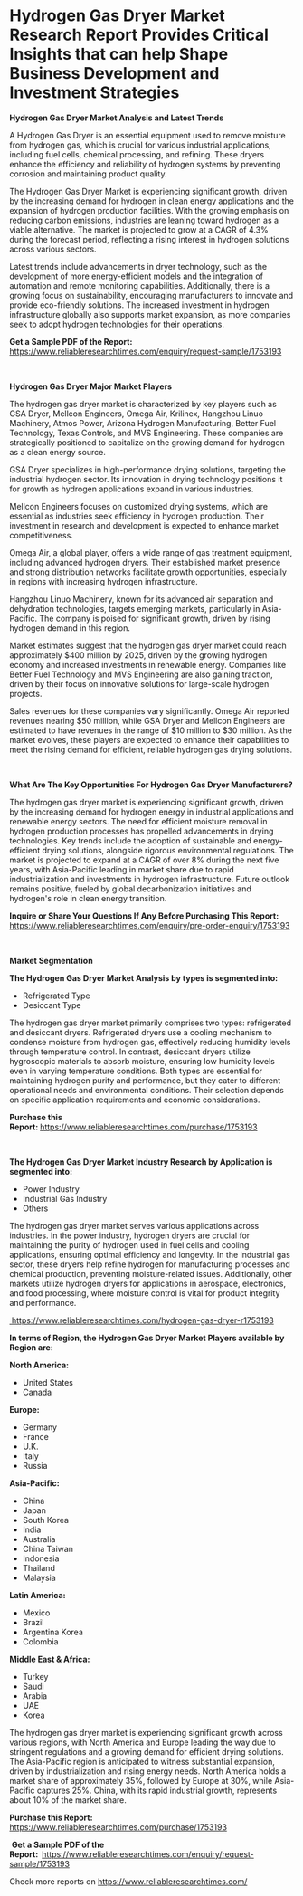 <p><h1>Hydrogen Gas Dryer Market Research Report Provides Critical Insights that can help Shape Business Development and Investment Strategies</h1></p><p><strong>Hydrogen Gas Dryer Market Analysis and Latest Trends</strong></p>
<p><p>A Hydrogen Gas Dryer is an essential equipment used to remove moisture from hydrogen gas, which is crucial for various industrial applications, including fuel cells, chemical processing, and refining. These dryers enhance the efficiency and reliability of hydrogen systems by preventing corrosion and maintaining product quality. </p><p>The Hydrogen Gas Dryer Market is experiencing significant growth, driven by the increasing demand for hydrogen in clean energy applications and the expansion of hydrogen production facilities. With the growing emphasis on reducing carbon emissions, industries are leaning toward hydrogen as a viable alternative. The market is projected to grow at a CAGR of 4.3% during the forecast period, reflecting a rising interest in hydrogen solutions across various sectors. </p><p>Latest trends include advancements in dryer technology, such as the development of more energy-efficient models and the integration of automation and remote monitoring capabilities. Additionally, there is a growing focus on sustainability, encouraging manufacturers to innovate and provide eco-friendly solutions. The increased investment in hydrogen infrastructure globally also supports market expansion, as more companies seek to adopt hydrogen technologies for their operations.</p></p>
<p><strong>Get a Sample PDF of the Report:&nbsp;</strong> <a href="https://www.reliableresearchtimes.com/enquiry/request-sample/1753193?utm_campaign=2033&utm_medium=2&utm_source=Github&utm_content=ia&utm_term=18022025&utm_id=hydrogen-gas-dryer">https://www.reliableresearchtimes.com/enquiry/request-sample/1753193</a></p>
<p>&nbsp;</p>
<p><strong>Hydrogen Gas Dryer Major Market Players</strong></p>
<p><p>The hydrogen gas dryer market is characterized by key players such as GSA Dryer, Mellcon Engineers, Omega Air, Krilinex, Hangzhou Linuo Machinery, Atmos Power, Arizona Hydrogen Manufacturing, Better Fuel Technology, Texas Controls, and MVS Engineering. These companies are strategically positioned to capitalize on the growing demand for hydrogen as a clean energy source.</p><p>GSA Dryer specializes in high-performance drying solutions, targeting the industrial hydrogen sector. Its innovation in drying technology positions it for growth as hydrogen applications expand in various industries.</p><p>Mellcon Engineers focuses on customized drying systems, which are essential as industries seek efficiency in hydrogen production. Their investment in research and development is expected to enhance market competitiveness.</p><p>Omega Air, a global player, offers a wide range of gas treatment equipment, including advanced hydrogen dryers. Their established market presence and strong distribution networks facilitate growth opportunities, especially in regions with increasing hydrogen infrastructure.</p><p>Hangzhou Linuo Machinery, known for its advanced air separation and dehydration technologies, targets emerging markets, particularly in Asia-Pacific. The company is poised for significant growth, driven by rising hydrogen demand in this region.</p><p>Market estimates suggest that the hydrogen gas dryer market could reach approximately $400 million by 2025, driven by the growing hydrogen economy and increased investments in renewable energy. Companies like Better Fuel Technology and MVS Engineering are also gaining traction, driven by their focus on innovative solutions for large-scale hydrogen projects.</p><p>Sales revenues for these companies vary significantly. Omega Air reported revenues nearing $50 million, while GSA Dryer and Mellcon Engineers are estimated to have revenues in the range of $10 million to $30 million. As the market evolves, these players are expected to enhance their capabilities to meet the rising demand for efficient, reliable hydrogen gas drying solutions.</p></p>
<p>&nbsp;</p>
<p><strong>What Are The Key Opportunities For Hydrogen Gas Dryer Manufacturers?</strong></p>
<p><p>The hydrogen gas dryer market is experiencing significant growth, driven by the increasing demand for hydrogen energy in industrial applications and renewable energy sectors. The need for efficient moisture removal in hydrogen production processes has propelled advancements in drying technologies. Key trends include the adoption of sustainable and energy-efficient drying solutions, alongside rigorous environmental regulations. The market is projected to expand at a CAGR of over 8% during the next five years, with Asia-Pacific leading in market share due to rapid industrialization and investments in hydrogen infrastructure. Future outlook remains positive, fueled by global decarbonization initiatives and hydrogen's role in clean energy transition.</p></p>
<p><strong>Inquire or Share Your Questions If Any Before Purchasing This Report:</strong> <a href="https://www.reliableresearchtimes.com/enquiry/pre-order-enquiry/1753193?utm_campaign=2033&utm_medium=2&utm_source=Github&utm_content=ia&utm_term=18022025&utm_id=hydrogen-gas-dryer">https://www.reliableresearchtimes.com/enquiry/pre-order-enquiry/1753193</a></p>
<p>&nbsp;</p>
<p><strong>Market Segmentation</strong></p>
<p><strong>The Hydrogen Gas Dryer Market Analysis by types is segmented into:</strong></p>
<p><ul><li>Refrigerated Type</li><li>Desiccant Type</li></ul></p>
<p><p>The hydrogen gas dryer market primarily comprises two types: refrigerated and desiccant dryers. Refrigerated dryers use a cooling mechanism to condense moisture from hydrogen gas, effectively reducing humidity levels through temperature control. In contrast, desiccant dryers utilize hygroscopic materials to absorb moisture, ensuring low humidity levels even in varying temperature conditions. Both types are essential for maintaining hydrogen purity and performance, but they cater to different operational needs and environmental conditions. Their selection depends on specific application requirements and economic considerations.</p></p>
<p><strong>Purchase this Report:&nbsp;</strong><a href="https://www.reliableresearchtimes.com/purchase/1753193?utm_campaign=2033&utm_medium=2&utm_source=Github&utm_content=ia&utm_term=18022025&utm_id=hydrogen-gas-dryer">https://www.reliableresearchtimes.com/purchase/1753193</a></p>
<p>&nbsp;</p>
<p><strong>The Hydrogen Gas Dryer Market Industry Research by Application is segmented into:</strong></p>
<p><ul><li>Power Industry</li><li>Industrial Gas Industry</li><li>Others</li></ul></p>
<p><p>The hydrogen gas dryer market serves various applications across industries. In the power industry, hydrogen dryers are crucial for maintaining the purity of hydrogen used in fuel cells and cooling applications, ensuring optimal efficiency and longevity. In the industrial gas sector, these dryers help refine hydrogen for manufacturing processes and chemical production, preventing moisture-related issues. Additionally, other markets utilize hydrogen dryers for applications in aerospace, electronics, and food processing, where moisture control is vital for product integrity and performance.</p></p>
<p><a href="https://www.reliableresearchtimes.com/hydrogen-gas-dryer-r1753193?utm_campaign=2033&utm_medium=2&utm_source=Github&utm_content=ia&utm_term=18022025&utm_id=hydrogen-gas-dryer">&nbsp;https://www.reliableresearchtimes.com/hydrogen-gas-dryer-r1753193</a></p>
<p><strong>In terms of Region, the Hydrogen Gas Dryer Market Players available by Region are:</strong></p>
<p>
    <p> <strong> North America: </strong>
        <ul>
            <li>United States</li>
            <li>Canada</li>
        </ul>
        </p> 
    <p> <strong> Europe: </strong>
        <ul>
            <li>Germany</li>
            <li>France</li>
            <li>U.K.</li>
            <li>Italy</li>
            <li>Russia</li>
        </ul>
        </p> 
    <p> <strong> Asia-Pacific: </strong>
        <ul>
            <li>China</li>
            <li>Japan</li>
            <li>South Korea</li>
            <li>India</li>
            <li>Australia</li>
            <li>China Taiwan</li>
            <li>Indonesia</li>
            <li>Thailand</li>
            <li>Malaysia</li>
        </ul>
        </p> 
    <p> <strong> Latin America: </strong>
        <ul>
            <li>Mexico</li>
            <li>Brazil</li>
            <li>Argentina Korea</li>
            <li>Colombia</li>
        </ul>
        </p> 
    <p> <strong> Middle East & Africa: </strong>
        <ul>
            <li>Turkey</li>
            <li>Saudi</li>
            <li>Arabia</li>
            <li>UAE</li>
            <li>Korea</li>
        </ul>
    </p>
    </p>
<p><p>The hydrogen gas dryer market is experiencing significant growth across various regions, with North America and Europe leading the way due to stringent regulations and a growing demand for efficient drying solutions. The Asia-Pacific region is anticipated to witness substantial expansion, driven by industrialization and rising energy needs. North America holds a market share of approximately 35%, followed by Europe at 30%, while Asia-Pacific captures 25%. China, with its rapid industrial growth, represents about 10% of the market share.</p></p>
<p><strong>Purchase this Report: </strong><a href="https://www.reliableresearchtimes.com/purchase/1753193?utm_campaign=2033&utm_medium=2&utm_source=Github&utm_content=ia&utm_term=18022025&utm_id=hydrogen-gas-dryer">https://www.reliableresearchtimes.com/purchase/1753193</a></p>
<p>&nbsp;<strong>Get a Sample PDF of the Report:&nbsp;&nbsp;</strong><a href="https://www.reliableresearchtimes.com/enquiry/request-sample/1753193?utm_campaign=2033&utm_medium=2&utm_source=Github&utm_content=ia&utm_term=18022025&utm_id=hydrogen-gas-dryer">https://www.reliableresearchtimes.com/enquiry/request-sample/1753193</a></p>
<p><strong></strong></p>
<p>Check more reports on <a href="https://www.reliableresearchtimes.com/?utm_campaign=2033&utm_medium=2&utm_source=Github&utm_content=ia&utm_term=18022025&utm_id=hydrogen-gas-dryer">https://www.reliableresearchtimes.com/</a></p>